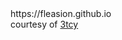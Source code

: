 <html align=left>
  https://fleasion.github.io
  <br>
  courtesy of <a href="https://github.com/e-tcy">3tcy</a>
</html>
